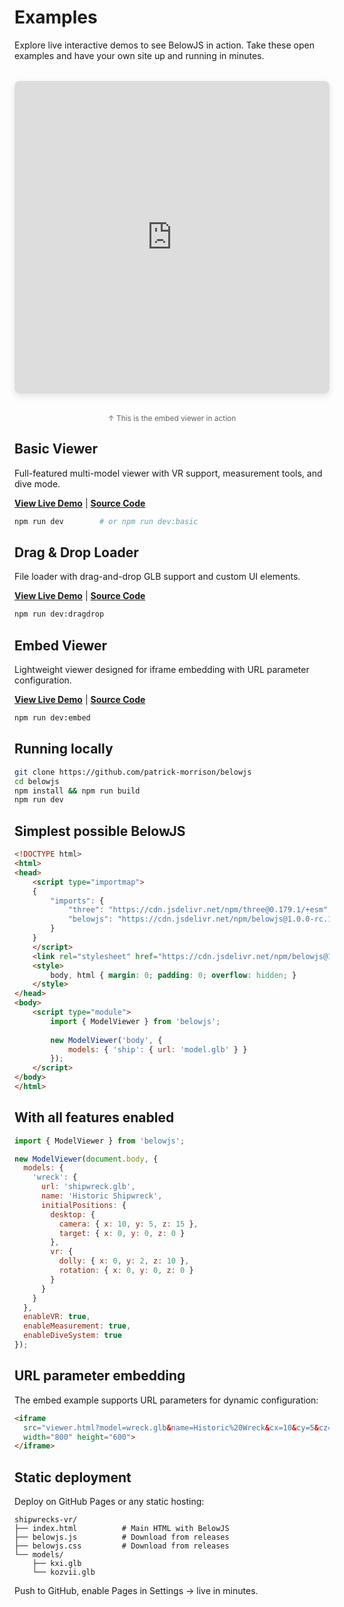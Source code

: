 # Examples

Explore live interactive demos to see BelowJS in action. Take these open examples and have your own site up and running in minutes.

<div style="margin: 2rem 0; border-radius: 8px; overflow: hidden; box-shadow: 0 4px 12px rgba(0,0,0,0.1);">
  <iframe 
    src="https://patrick-morrison.github.io/belowjs/examples/embed/viewer.html?model=../basic/models/unknown.glb&name=SS%20Timaru&credit=WreckSploration&cx=34.226&cy=10.354&cz=2.12&tx=10.959&ty=-1.07&tz=2.247&bg=%23f8f9fa" 
    width="100%" 
    height="500" 
    frameborder="0"
    title="BelowJS Embed Viewer Example"
    loading="lazy">
  </iframe>
</div>
<p style="text-align: center; font-size: 0.85em; color: #666; margin-top: 0.5rem;">↑ This is the embed viewer in action</p>

## Basic Viewer
Full-featured multi-model viewer with VR support, measurement tools, and dive mode.

**[View Live Demo](https://patrick-morrison.github.io/belowjs/examples/basic/)** | **[Source Code](https://github.com/patrick-morrison/belowjs/tree/main/examples/basic)**

```bash
npm run dev        # or npm run dev:basic
```

## Drag & Drop Loader
File loader with drag-and-drop GLB support and custom UI elements.

**[View Live Demo](https://patrick-morrison.github.io/belowjs/examples/dragdrop/)** | **[Source Code](https://github.com/patrick-morrison/belowjs/tree/main/examples/dragdrop)**

```bash
npm run dev:dragdrop
```

## Embed Viewer
Lightweight viewer designed for iframe embedding with URL parameter configuration.

**[View Live Demo](https://patrick-morrison.github.io/belowjs/examples/embed/)** | **[Source Code](https://github.com/patrick-morrison/belowjs/tree/main/examples/embed)**

```bash
npm run dev:embed
```

## Running locally

```bash
git clone https://github.com/patrick-morrison/belowjs
cd belowjs
npm install && npm run build
npm run dev
```

## Simplest possible BelowJS

```html
<!DOCTYPE html>
<html>
<head>
    <script type="importmap">
    {
        "imports": {
            "three": "https://cdn.jsdelivr.net/npm/three@0.179.1/+esm",
            "belowjs": "https://cdn.jsdelivr.net/npm/belowjs@1.0.0-rc.1/dist/belowjs.js"
        }
    }
    </script>
    <link rel="stylesheet" href="https://cdn.jsdelivr.net/npm/belowjs@1.0.0-rc.1/dist/belowjs.css">
    <style>
        body, html { margin: 0; padding: 0; overflow: hidden; }
    </style>
</head>
<body>
    <script type="module">
        import { ModelViewer } from 'belowjs';
        
        new ModelViewer('body', {
            models: { 'ship': { url: 'model.glb' } }
        });
    </script>
</body>
</html>
```

## With all features enabled

```javascript
import { ModelViewer } from 'belowjs';

new ModelViewer(document.body, {
  models: {
    'wreck': {
      url: 'shipwreck.glb',
      name: 'Historic Shipwreck',
      initialPositions: {
        desktop: {
          camera: { x: 10, y: 5, z: 15 },
          target: { x: 0, y: 0, z: 0 }
        },
        vr: {
          dolly: { x: 0, y: 2, z: 10 },
          rotation: { x: 0, y: 0, z: 0 }
        }
      }
    }
  },
  enableVR: true,
  enableMeasurement: true,
  enableDiveSystem: true
});
```

## URL parameter embedding

The embed example supports URL parameters for dynamic configuration:

```html
<iframe 
  src="viewer.html?model=wreck.glb&name=Historic%20Wreck&cx=10&cy=5&cz=15"
  width="800" height="600">
</iframe>
```

## Static deployment

Deploy on GitHub Pages or any static hosting:

```
shipwrecks-vr/
├── index.html          # Main HTML with BelowJS
├── belowjs.js          # Download from releases
├── belowjs.css         # Download from releases
└── models/
    ├── kxi.glb
    └── kozvii.glb
```

Push to GitHub, enable Pages in Settings → live in minutes.

